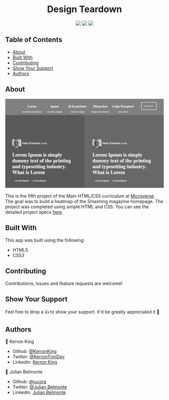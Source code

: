 <h1 align="center">Design Teardown</h1>
<p align="center">
  <img src="https://img.shields.io/badge/Ask%20me-anything-1abc9c.svg" />
  <img src="https://img.shields.io/github/contributors/Naereen/StrapDown.js.svg" />
  <img src="https://img.shields.io/badge/PRs-welcome-brightgreen.svg?style=flat-square" />
</p>


## Table of Contents
* [About](#About)
* [Built With](#built)
* [Contributing](#Contributing)
* [Show Your Support](#show)
* [Authors](#Authors)

## About

<p align="center">
  <img src="images/screenshot.jpg">
</p>

This is the fifth project of the Main HTML/CSS curriculum at [Microverse](https://www.microverse.org/).
The goal was to build a heatmap of the Smashing magazine homepage. The project was completed using simple HTML and CSS. You can see the detailed project specs [here](https://www.theodinproject.com/courses/html5-and-css3/lessons/design-teardown).

## Built With <span id="built"></span>

This app was built using the following:
- HTML5
- CSS3

## Contributing

Contributions, issues and feature requests are welcome!

## Show Your Support <span id="show"></span>

Feel free to drop a :+1: to show your support. It'd be greatly appreciated it :pray:

## Authors

:bust_in_silhouette: Kerron King

* Github: [@KerronKing](https://github.com/KerronKing)
* Twitter: [@KerronTriniDev](https://twitter.com/kerrontrinidev)
* Linkedin: [Kerron King](linkedin.com/in/kerron-shawn-king)

:bust_in_silhouette: Julian Belmonte

* Github: [@jucora](https://github.com/jucora)
* Twitter: [@Julian Belmonte](twitter.com/JulianBelmonte)
* Linkedin: [Julian Belmonte](linkedin.com/in/julianbel)